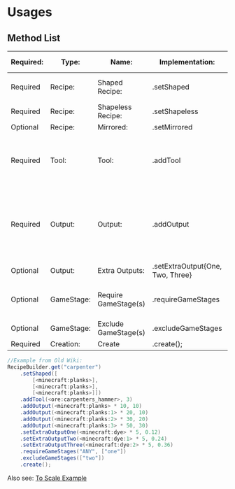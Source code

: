 # Usages

## Method List

|Required: |Type:      |Name:                |Implementation:                   |Parameters:                                                                 |Additional Information:                                           |
|----------|-----------|---------------------|----------------------------------|----------------------------------------------------------------------------|------------------------------------------------------------------|
|Required  |Recipe:    |Shaped Recipe:       |.setShaped                        |[IIngredient[][]](/Vanilla/Variable_Types/IIngredient) ingredients          |                                                                  |
|Required  |Recipe:    |Shapeless Recipe:    |.setShapeless                     |[IIngredient[](/Vanilla/Variable_Types/IIngredient) ingredients             |                                                                  |
|Optional  |Recipe:    |Mirrored:            |.setMirrored                      |Empty                                                                       |                                                                  |
|Required  |Tool:      |Tool:                |.addTool                          |[IIngredient](/Vanilla/Variable_Types/IIngredient) tool + Integer damage    |Call multiple times to add up to three tools needed for the craft |
|Required  |Output:    |Output:              |.addOutput                        |[IItemstack](/Vanilla/Items/IItemStack) output, @Optional int weight        |Can be called multiple times to provide several weighted outputs  |
|Optional  |Output:    |Extra Outputs:       |.setExtraOutput{One, Two, Three}  |[IItemstack](/Vanilla/Items/IItemStack), float chance                       |                                                                  |
|Optional  |GameStage: |Require GameStage(s) |.requireGameStages                |String require, String[] stages                                             |require = "ALL" or "ANY"                                          |
|Optional  |GameStage: |Exclude GameStage(s) |.excludeGameStages                |String[] stages                                                             |                                                                  |
|Required  |Creation:  |Create               |.create();                        |Empty                                                                       |                                                                  |

```JAVA
//Example from Old Wiki:
RecipeBuilder.get("carpenter")
    .setShaped([
        [<minecraft:planks>],
        [<minecraft:planks>],
        [<minecraft:planks>]])
    .addTool(<ore:carpenters_hammer>, 3)
    .addOutput(<minecraft:planks> * 10, 10)
    .addOutput(<minecraft:planks:1> * 20, 10)
    .addOutput(<minecraft:planks:2> * 30, 20)
    .addOutput(<minecraft:planks:3> * 50, 30)
    .setExtraOutputOne(<minecraft:dye> * 5, 0.12)
    .setExtraOutputTwo(<minecraft:dye:1> * 5, 0.24)
    .setExtraOutputThree(<minecraft:dye:2> * 5, 0.36)
    .requireGameStages("ANY", ["one"])
    .excludeGameStages(["two"])
    .create();
```

Also see: [To Scale Example](/Mods/Artisan_Worktables/CraftTweaker_Support/To_Scale_Example)
